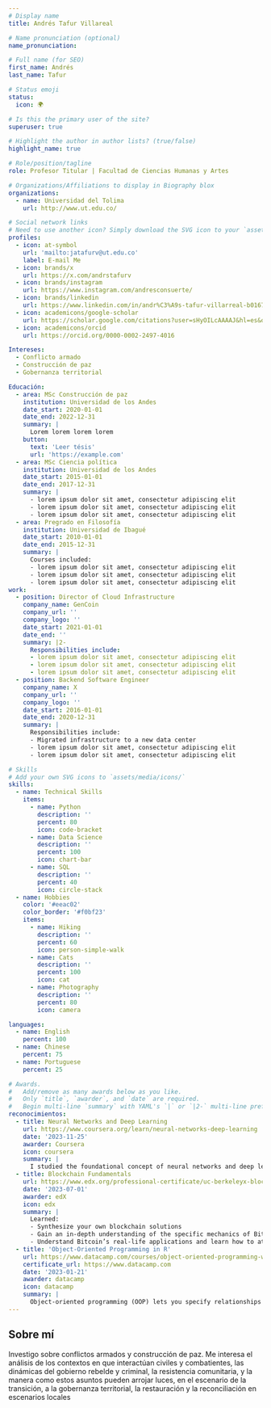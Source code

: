 ```yaml
---
# Display name
title: Andrés Tafur Villareal

# Name pronunciation (optional)
name_pronunciation:

# Full name (for SEO)
first_name: Andrés
last_name: Tafur

# Status emoji
status:
  icon: 🌍

# Is this the primary user of the site?
superuser: true

# Highlight the author in author lists? (true/false)
highlight_name: true

# Role/position/tagline
role: Profesor Titular | Facultad de Ciencias Humanas y Artes

# Organizations/Affiliations to display in Biography blox
organizations:
  - name: Universidad del Tolima
    url: http://www.ut.edu.co/

# Social network links
# Need to use another icon? Simply download the SVG icon to your `assets/media/icons/` folder.
profiles:
  - icon: at-symbol
    url: 'mailto:jatafurv@ut.edu.co'
    label: E-mail Me
  - icon: brands/x
    url: https://x.com/andrstafurv
  - icon: brands/instagram
    url: https://www.instagram.com/andresconsuerte/
  - icon: brands/linkedin
    url: https://www.linkedin.com/in/andr%C3%A9s-tafur-villarreal-b016712a/
  - icon: academicons/google-scholar
    url: https://scholar.google.com/citations?user=sHyOILcAAAAJ&hl=es&oi=ao
  - icon: academicons/orcid
    url: https://orcid.org/0000-0002-2497-4016

Intereses:
  - Conflicto armado
  - Construcción de paz
  - Gobernanza territorial

Educación:
  - area: MSc Construcción de paz
    institution: Universidad de los Andes
    date_start: 2020-01-01
    date_end: 2022-12-31
    summary: |
      Lorem lorem lorem lorem
    button:
      text: 'Leer tésis'
      url: 'https://example.com'
  - area: MSc Ciencia política
    institution: Universidad de los Andes
    date_start: 2015-01-01
    date_end: 2017-12-31
    summary: |
      - lorem ipsum dolor sit amet, consectetur adipiscing elit
      - lorem ipsum dolor sit amet, consectetur adipiscing elit
      - lorem ipsum dolor sit amet, consectetur adipiscing elit
  - area: Pregrado en Filosofía
    institution: Universidad de Ibagué
    date_start: 2010-01-01
    date_end: 2015-12-31
    summary: |      
      Courses included:
      - lorem ipsum dolor sit amet, consectetur adipiscing elit
      - lorem ipsum dolor sit amet, consectetur adipiscing elit
      - lorem ipsum dolor sit amet, consectetur adipiscing elit
work:
  - position: Director of Cloud Infrastructure
    company_name: GenCoin
    company_url: ''
    company_logo: ''
    date_start: 2021-01-01
    date_end: ''
    summary: |2-
      Responsibilities include:
      - lorem ipsum dolor sit amet, consectetur adipiscing elit
      - lorem ipsum dolor sit amet, consectetur adipiscing elit
      - lorem ipsum dolor sit amet, consectetur adipiscing elit
  - position: Backend Software Engineer
    company_name: X
    company_url: ''
    company_logo: ''
    date_start: 2016-01-01
    date_end: 2020-12-31
    summary: |
      Responsibilities include:
      - Migrated infrastructure to a new data center
      - lorem ipsum dolor sit amet, consectetur adipiscing elit
      - lorem ipsum dolor sit amet, consectetur adipiscing elit

# Skills
# Add your own SVG icons to `assets/media/icons/`
skills:
  - name: Technical Skills
    items:
      - name: Python
        description: ''
        percent: 80
        icon: code-bracket
      - name: Data Science
        description: ''
        percent: 100
        icon: chart-bar
      - name: SQL
        description: ''
        percent: 40
        icon: circle-stack
  - name: Hobbies
    color: '#eeac02'
    color_border: '#f0bf23'
    items:
      - name: Hiking
        description: ''
        percent: 60
        icon: person-simple-walk
      - name: Cats
        description: ''
        percent: 100
        icon: cat
      - name: Photography
        description: ''
        percent: 80
        icon: camera

languages:
  - name: English
    percent: 100
  - name: Chinese
    percent: 75
  - name: Portuguese
    percent: 25

# Awards.
#   Add/remove as many awards below as you like.
#   Only `title`, `awarder`, and `date` are required.
#   Begin multi-line `summary` with YAML's `|` or `|2-` multi-line prefix and indent 2 spaces below.
reconocimientos:
  - title: Neural Networks and Deep Learning
    url: https://www.coursera.org/learn/neural-networks-deep-learning
    date: '2023-11-25'
    awarder: Coursera
    icon: coursera
    summary: |
      I studied the foundational concept of neural networks and deep learning. By the end, I was familiar with the significant technological trends driving the rise of deep learning; build, train, and apply fully connected deep neural networks; implement efficient (vectorized) neural networks; identify key parameters in a neural network’s architecture; and apply deep learning to your own applications.
  - title: Blockchain Fundamentals
    url: https://www.edx.org/professional-certificate/uc-berkeleyx-blockchain-fundamentals
    date: '2023-07-01'
    awarder: edX
    icon: edx
    summary: |
      Learned:
      - Synthesize your own blockchain solutions
      - Gain an in-depth understanding of the specific mechanics of Bitcoin
      - Understand Bitcoin’s real-life applications and learn how to attack and destroy Bitcoin, Ethereum, smart contracts and Dapps, and alternatives to Bitcoin’s Proof-of-Work consensus algorithm
  - title: 'Object-Oriented Programming in R'
    url: https://www.datacamp.com/courses/object-oriented-programming-with-s3-and-r6-in-r
    certificate_url: https://www.datacamp.com
    date: '2023-01-21'
    awarder: datacamp
    icon: datacamp
    summary: |
      Object-oriented programming (OOP) lets you specify relationships between functions and the objects that they can act on, helping you manage complexity in your code. This is an intermediate level course, providing an introduction to OOP, using the S3 and R6 systems. S3 is a great day-to-day R programming tool that simplifies some of the functions that you write. R6 is especially useful for industry-specific analyses, working with web APIs, and building GUIs.
---
```


## Sobre mí

Investigo sobre conflictos armados y construcción de paz. Me interesa el análisis de los contextos en que interactúan civiles y combatientes, las dinámicas del gobierno rebelde y criminal, la resistencia comunitaria, y la manera como estos asuntos pueden arrojar luces, en el escenario de la transición, a la gobernanza territorial, la restauración y la reconciliación en escenarios locales